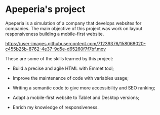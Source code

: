 # Apeperia's project

Apeperia is a simulation of a company that develops websites for companies. 
The main objective of this project was work on layout responsiveness building a mobile-first website.



https://user-images.githubusercontent.com/71239376/158068020-c455b25b-8762-4e37-9d5e-d65260f7f7bf.mov



These are some of the skills learned by this project: 

- Build a precise and agile HTML with Emmet tool;

- Improve the maintenance of code with variables usage;

- Writing a semantic code to give more accessibility and SEO ranking;

- Adapt a mobile-first website to Tablet and Desktop versions;

- Enrich my knowledge of responsiveness.
